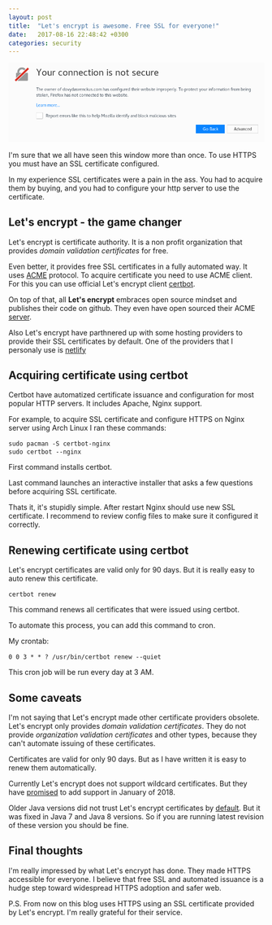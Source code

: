 ```yaml
---
layout: post
title:  "Let's encrypt is awesome. Free SSL for everyone!"
date:   2017-08-16 22:48:42 +0300
categories: security
---
```


<img src="/assets/images/firefox-no-cert.png">

I'm sure that we all have seen this window more than once. To use HTTPS you must
have an SSL certificate configured.

In my experience SSL certificates were a pain in the ass. You had to acquire them by buying,
and you had to configure your http server to use the certificate.

## Let's encrypt - the game changer
Let's encrypt is certificate authority. It is a non profit organization that provides
*domain validation certificates* for free.

Even better, it provides free SSL certificates in a fully automated way. It uses
[ACME](https://github.com/ietf-wg-acme/acme/) protocol. To acquire certificate
you need to use ACME client. For this you can use official Let's encrypt client
[certbot](https://certbot.eff.org/).

On top of that, all **Let's encrypt** embraces open source mindset and publishes
their code on github. They even have open sourced their ACME [server](https://github.com/letsencrypt/boulder).

Also Let's encrypt have parthnered up with some hosting providers to provide
their SSL certificates by default. One of the providers that I personaly use is
[netlify](https://www.netlify.com)

## Acquiring certificate using certbot
Certbot have automatized certificate issuance and configuration for most popular HTTP servers.
It includes Apache, Nginx support.

For example, to acquire SSL certificate and configure HTTPS on Nginx server using
Arch Linux I ran these commands:

    sudo pacman -S certbot-nginx
    sudo certbot --nginx

First command installs certbot.

Last command launches an interactive installer that asks a few questions before
acquiring SSL certificate.

Thats it, it's stupidly simple. After restart Nginx should use new SSL certificate.
I recommend to review config files to make sure it configured it correctly.

## Renewing certificate using certbot
Let's encrypt certificates are valid only for 90 days. But it is really easy
to auto renew this certificate.

    certbot renew

This command renews all certificates that were issued using certbot.

To automate this process, you can add this command to cron.

My crontab:

    0 0 3 * * ? /usr/bin/certbot renew --quiet

This cron job will be run every day at 3 AM.

## Some caveats
I'm not saying that Let's encrypt made other certificate providers obsolete.
Let's encrypt only provides *domain validation certificates*. They do not provide
*organization validation certificates* and other types, because they can't automate
issuing of these certificates.

Certificates are valid for only 90 days. But as I have written it is easy to renew
them automatically.

Currently Let's encrypt does not support wildcard certificates. But they have
[promised](https://letsencrypt.org/2017/07/06/wildcard-certificates-coming-jan-2018.html)
to add support in January of 2018.

Older Java versions did not trust Let's encrypt certificates by [default](https://community.letsencrypt.org/t/will-the-cross-root-cover-trust-by-the-default-list-in-the-jdk-jre/134/60).
But it was fixed in Java 7 and Java 8 versions. So if you are running latest revision of
these version you should be fine.

## Final thoughts
I'm really impressed by what Let's encrypt has done. They made HTTPS accessible for everyone.
I believe that free SSL and automated issuance is a hudge step toward widespread
HTTPS adoption and safer web.

P.S. From now on this blog uses HTTPS using an SSL certificate provided by Let's encrypt.
I'm really grateful for their service.
